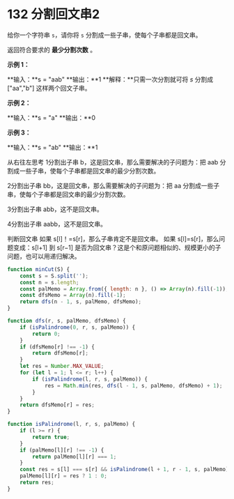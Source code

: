 # 132 分割回文串2

给你一个字符串 `s`，请你将 `s` 分割成一些子串，使每个子串都是回文串。

返回符合要求的 **最少分割次数** 。

**示例 1：**

**输入：**s = "aab"
**输出：**1
**解释：**只需一次分割就可将 _s_ 分割成 ["aa","b"] 这样两个回文子串。

**示例 2：**

**输入：**s = "a"
**输出：**0

**示例 3：**

**输入：**s = "ab"
**输出：**1


从右往左思考
1分割出子串 b，这是回文串，那么需要解决的子问题为：把 aab 分割成一些子串，使每个子串都是回文串的最少分割次数。

2分割出子串 bb，这是回文串，那么需要解决的子问题为：把 aa 分割成一些子串，使每个子串都是回文串的最少分割次数。

3分割出子串 abb，这不是回文串。

4分割出子串 aabb，这不是回文串。



判断回文串 如果 s[l]！=s[r]，那么子串肯定不是回文串。
如果 s[l]=s[r]，那么问题变成：s[l+1] 到 s[r−1] 是否为回文串？这是个和原问题相似的、规模更小的子问题，也可以用递归解决。

```js
function minCut(S) {
    const s = S.split('');
    const n = s.length;
    const palMemo = Array.from({ length: n }, () => Array(n).fill(-1));
    const dfsMemo = Array(n).fill(-1);
    return dfs(n - 1, s, palMemo, dfsMemo);
}

function dfs(r, s, palMemo, dfsMemo) {
    if (isPalindrome(0, r, s, palMemo)) {
        return 0;
    }
    if (dfsMemo[r] !== -1) {
        return dfsMemo[r];
    }
    let res = Number.MAX_VALUE;
    for (let l = 1; l <= r; l++) {
        if (isPalindrome(l, r, s, palMemo)) {
            res = Math.min(res, dfs(l - 1, s, palMemo, dfsMemo) + 1);
        }
    }
    return dfsMemo[r] = res;
}

function isPalindrome(l, r, s, palMemo) {
    if (l >= r) {
        return true;
    }
    if (palMemo[l][r] !== -1) {
        return palMemo[l][r] === 1;
    }
    const res = s[l] === s[r] && isPalindrome(l + 1, r - 1, s, palMemo);
    palMemo[l][r] = res ? 1 : 0;
    return res;
}
```
